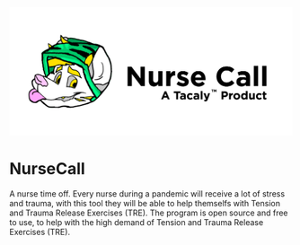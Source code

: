 ![logo](logo/logo.png)
# NurseCall
A nurse time off. Every nurse during a pandemic will receive a lot of stress and trauma, with this tool they will be able to help themselfs with Tension and Trauma Release Exercises (TRE). The program is open source and free to use, to help with the high demand of Tension and Trauma Release Exercises (TRE).

